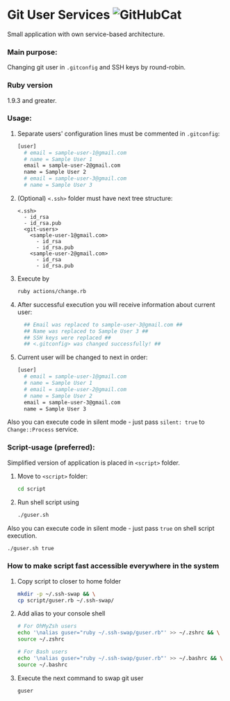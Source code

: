 # Git User Services ![GitHubCat](https://github.com/favicon.ico)

Small application with own service-based architecture.

### Main purpose:

Changing git user in `.gitconfig` and SSH keys by round-robin.

### Ruby version

1.9.3 and greater.

### Usage:

1. Separate users' configuration lines must be commented in `.gitconfig`:

   ```bash
   [user]
     # email = sample-user-1@gmail.com
     # name = Sample User 1
     email = sample-user-2@gmail.com
     name = Sample User 2
     # email = sample-user-3@gmail.com
     # name = Sample User 3
   ```

2. (Optional) `<.ssh>` folder must have next tree structure:

   ```
   <.ssh>
     - id_rsa
     - id_rsa.pub
     <git-users>
       <sample-user-1@gmail.com>
         - id_rsa
         - id_rsa.pub
       <sample-user-2@gmail.com>
         - id_rsa
         - id_rsa.pub   
   ```

3. Execute by

   ```bash
   ruby actions/change.rb
   ```

4. After successful execution you will receive information about current user:

   ```bash
     ## Email was replaced to sample-user-3@gmail.com ##
     ## Name was replaced to Sample User 3 ##
     ## SSH keys were replaced ##
     ## <.gitconfig> was changed successfully! ##
   ```

5. Current user will be changed to next in order:

   ```bash
   [user]
     # email = sample-user-1@gmail.com
     # name = Sample User 1
     # email = sample-user-2@gmail.com
     # name = Sample User 2
     email = sample-user-3@gmail.com
     name = Sample User 3
   ```

Also you can execute code in silent mode - just pass `silent: true` to `Change::Process` service.

### Script-usage (preferred):

Simplified version of application is placed in `<script>` folder.

1. Move to `<script>` folder:

   ```bash
   cd script
   ```

2. Run shell script using

   ```bash
   ./guser.sh
   ```

Also you can execute code in silent mode - just pass `true` on shell script execution.

   ```bash
   ./guser.sh true
   ```

### How to make script fast accessible everywhere in the system

1. Copy script to closer to home folder

   ```bash
   mkdir -p ~/.ssh-swap && \
   cp script/guser.rb ~/.ssh-swap/
   ```

2. Add alias to your console shell

   ```bash
   # For OhMyZsh users
   echo '\nalias guser="ruby ~/.ssh-swap/guser.rb"' >> ~/.zshrc && \
   source ~/.zshrc
   
   # For Bash users
   echo '\nalias guser="ruby ~/.ssh-swap/guser.rb"' >> ~/.bashrc && \
   source ~/.bashrc
   ```

3. Execute the next command to swap git user

   ```bash
   guser
   ```
